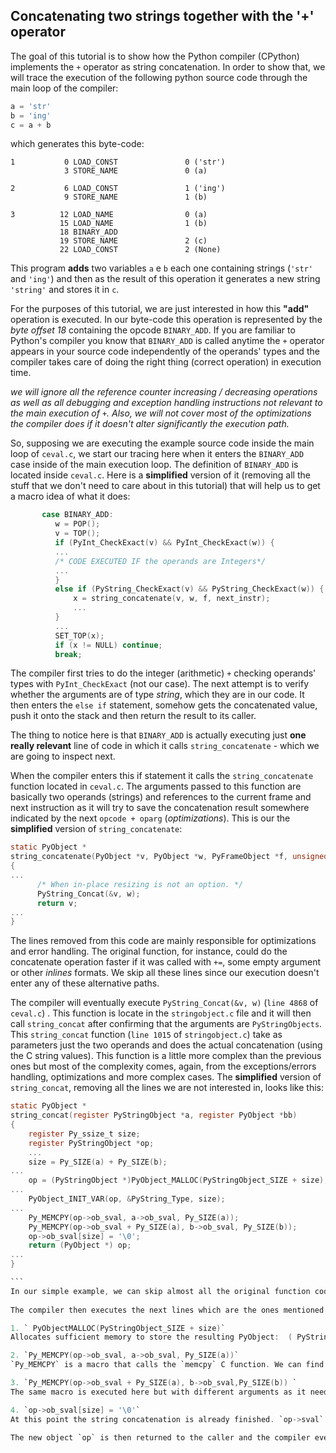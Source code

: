 ## Concatenating two strings together with the '+' operator

  The goal of this tutorial is to show how the Python compiler (CPython) implements the `+` operator as string concatenation. In order to show that, we will trace the execution of the following python source code through the main loop of the compiler:
```python
a = 'str'
b = 'ing'
c = a + b
```
which generates this byte-code:
```
1           0 LOAD_CONST               0 ('str')
            3 STORE_NAME               0 (a)

2           6 LOAD_CONST               1 ('ing')
            9 STORE_NAME               1 (b)

3          12 LOAD_NAME                0 (a)
           15 LOAD_NAME                1 (b)
           18 BINARY_ADD          
           19 STORE_NAME               2 (c)
           22 LOAD_CONST               2 (None)
```
This program **adds** two variables `a` e `b` each one containing strings (`'str'` and `'ing'`) and then as the result of this operation it generates a new string `'string'` and stores it in `c`.

For the purposes of this tutorial, we are just interested in how this **"add"** operation is executed. In our byte-code this operation is represented by the *byte offset 18* containing the opcode `BINARY_ADD`. If you are familiar to Python's compiler you know that `BINARY_ADD` is called anytime the `+` operator appears in your source code independently of the operands' types and the compiler takes care of doing the right thing (correct operation) in execution time.  

_we will ignore all the reference counter increasing / decreasing operations as well as all debugging and exception handling instructions not relevant to the main execution of `+`. Also, we will not cover most of the optimizations the compiler does if it doesn't alter significantly the execution path._

So, supposing we are executing the example source code inside the main loop of `ceval.c`, we start our tracing here when it enters the `BINARY_ADD` case inside of the main execution loop. The definition of `BINARY_ADD` is located inside `ceval.c`. Here is a **simplified** version of it (removing all the stuff that we don't need to care about in this tutorial) that will help us to get a macro idea of what it does:
```C
       case BINARY_ADD:
          w = POP();
          v = TOP();
          if (PyInt_CheckExact(v) && PyInt_CheckExact(w)) {
          ...
          /* CODE EXECUTED IF the operands are Integers*/
          ...
          }
          else if (PyString_CheckExact(v) && PyString_CheckExact(w)) {
              x = string_concatenate(v, w, f, next_instr);
              ...
          }
          ...
          SET_TOP(x);
          if (x != NULL) continue;
          break;
  ```
The compiler first tries to do the integer (arithmetic) `+` checking operands' types  with `PyInt_CheckExact` (not our case). The next attempt is to verify whether the arguments are of type *string*, which they are in our code. It then enters the `else if` statement, somehow gets the concatenated value, push it onto the stack and then return the result to its caller.

The thing to notice here is that `BINARY_ADD` is actually executing just **one really relevant** line of code in which it calls `string_concatenate` - which we are going to inspect next. 

When the compiler enters this if statement it calls the `string_concatenate` function located in `ceval.c`. The arguments passed to this function are basically two operands (strings) and references to the current frame and next instruction as it will try to save the concatenation result somewhere indicated by the next `opcode + oparg` (_optimizations_). This is our the **simplified** version of `string_concatenate`:
```C
static PyObject *
string_concatenate(PyObject *v, PyObject *w, PyFrameObject *f, unsigned char *next_instr)
{
...
      /* When in-place resizing is not an option. */
      PyString_Concat(&v, w);
      return v;
...
}
```
The lines removed from this code are mainly responsible for optimizations and error handling. The original function, for instance, could do the concatenate operation faster if it was called with `+=`, some empty argument or other *inlines* formats. We skip all these lines since our execution doesn't enter any of these alternative paths.

The compiler will eventually execute `PyString_Concat(&v, w)` (`line 4868` of `ceval.c`) . This function is locate in the `stringobject.c` file and it will then call `string_concat` after confirming that the arguments are  `PyStringObjects`. This `string_concat` function (`line 1015` of `stringobject.c`) take as parameters just the two operands and does the actual concatenation (using the C string values). This function is a little more complex than the previous ones but most of the complexity comes, again, from the exceptions/errors handling, optimizations and more complex cases. The **simplified** version of `string_concat`, removing all the lines we are not interested in, looks like this: 
````C
static PyObject *
string_concat(register PyStringObject *a, register PyObject *bb)
{
    register Py_ssize_t size;
    register PyStringObject *op;
    ...
    size = Py_SIZE(a) + Py_SIZE(b);
...
    op = (PyStringObject *)PyObject_MALLOC(PyStringObject_SIZE + size);
...
    PyObject_INIT_VAR(op, &PyString_Type, size);
...
    Py_MEMCPY(op->ob_sval, a->ob_sval, Py_SIZE(a));
    Py_MEMCPY(op->ob_sval + Py_SIZE(a), b->ob_sval, Py_SIZE(b));
    op->ob_sval[size] = '\0';
    return (PyObject *) op;
...
}

```
In our simple example, we can skip almost all the original function code and go straight to the `line 1042` in the `stringobject.c` file where the compiler calculates the needed memory space to allocate the resulting string and store it in this `size` variable that we are going to use few steps ahead: `size = Py_SIZE(a) + Py_SIZE(b)`
  
The compiler then executes the next lines which are the ones mentioned above but as they are doing the core operation of our trace, i.e., the actual string concatenation, they are described in more detail:

1. ` PyObjectMALLOC(PyStringObject_SIZE + size)`
Allocates sufficient memory to store the resulting PyObject:  ( PyString Size (headers)  + `size` calculated above). This memory is allocated to the `op` object which in turn will be the returning PyString object.

2. `Py_MEMCPY(op->ob_sval, a->ob_sval, Py_SIZE(a))`
`Py_MEMCPY` is a macro that calls the `memcpy` C function. We can find its definition in the `pyport.h` file. The arguments passed to this macro are: `Py_MEMCPY(_target,source,length_)`. So, this line is basically saying that it will copy `Py_SIZE(a)` characters from the value of `a` (which is the actual C string inside the `a->sval`) to the new object `op->sval`.

3. `Py_MEMCPY(op->ob_sval + Py_SIZE(a), b->ob_sval,Py_SIZE(b)) `
The same macro is executed here but with different arguments as it needs to start copying the characters from `b->sval` to `op->sval` just after the last character already copied on the previous step, i.e., it needs to copy `Py_SIZE(b)` bytes to `op->sval` starting on the byte offset indicated by `op->sval + Py_Size(a)`.

4. `op->ob_sval[size] = '\0'`
At this point the string concatenation is already finished. `op->sval` has the `"string"` value but, as we all know, in the end it's all C under the hood. When we work with C strings we need to follow the C conventions. In this case, putting the `'\0'` character to indicate that the string ends here so that the compiler can use this value as a regular C string.

The new object `op` is then returned to the caller and the compiler eventually gets back to `ceval.c` returning the new string and storing it in `c` as indicated in our python source code.

